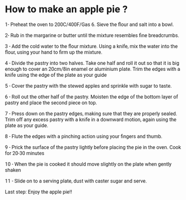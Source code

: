 <!DOCTYPE html>
<html>
<head>
<link href='https://fonts.googleapis.com/css?family=Roboto' rel='stylesheet'>
<style>
body {
    font-family: 'Roboto';font-size: 16px;
}
</style>
</head>
<body>

<h1>How to make an apple pie ?</h1>
<p> 1- Preheat the oven to 200C/400F/Gas 6. Sieve the flour and salt into a bowl.</p>
<p> 2- Rub in the margarine or butter until the mixture resembles fine breadcrumbs.</p>
<p> 3 - Add the cold water to the flour mixture. Using a knife, mix the water into the flour, using your hand to firm up the mixture.</p>
<p> 4 - Divide the pastry into two halves. Take one half and roll it out so that it is big enough to cover an 20cm/8in enamel or aluminium plate. Trim the edges with a knife using the edge of the plate as your guide</p>
<p> 5 - Cover the pastry with the stewed apples and sprinkle with sugar to taste.</p>
<p> 6 - Roll out the other half of the pastry. Moisten the edge of the bottom layer of pastry and place the second piece on top.</p>
<p> 7 - Press down on the pastry edges, making sure that they are properly sealed. Trim off any excess pastry with a knife in a downward motion, again using the plate as your guide.</p>
<p> 8 - Flute the edges with a pinching action using your fingers and thumb.</p>
<p> 9 - Prick the surface of the pastry lightly before placing the pie in the oven. Cook for 20-30 minutes</p>
<p> 10 - When the pie is cooked it should move slightly on the plate when gently shaken</p>
<p> 11 - Slide on to a serving plate, dust with caster sugar and serve.</p>

<p> Last step: Enjoy the apple pie!!</p>


</body>
</html>
